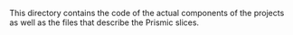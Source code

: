 This directory contains the code of the actual components of the projects as well as the files that describe the Prismic slices.